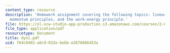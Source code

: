 ```yaml
---
content_type: resource
description: 'Homework assignment covering the following topics: linear and angular
  momentum principles, and the work-energy principle.'
file: https://ol-ocw-studio-app-production.s3.amazonaws.com/courses/2-032-dynamics-fall-2004/764c0402a6c9032ebebbe2676886453a_dyn1.pdf
file_type: application/pdf
resourcetype: Document
title: dyn1.pdf
uid: 764c0402-a6c9-032e-bebb-e2676886453a
---
```

